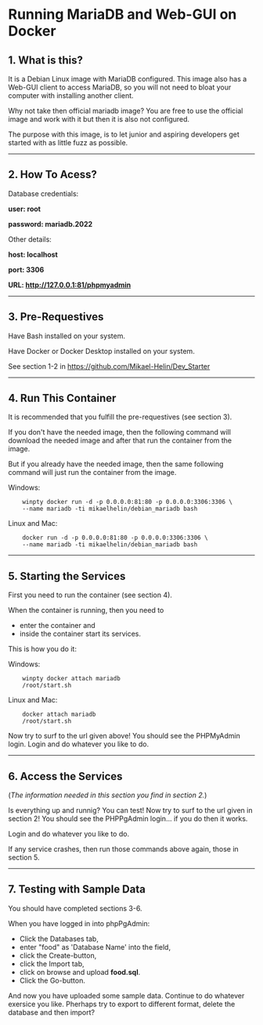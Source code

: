 # **Running MariaDB and Web-GUI on Docker**

## **1. What is this?**

It is a Debian Linux image with MariaDB configured. This image also has a Web-GUI client to access MariaDB, so you will not need to bloat your computer with installing another client.

Why not take then official mariadb image? You are free to use the official image and work with it but then it is also not configured.

The purpose with this image, is to let junior and aspiring developers get started with as little fuzz as possible.

___

## **2. How To Acess?**

Database credentials:

**user: root**

**password: mariadb.2022**

Other details:

**host: localhost**

**port: 3306**

**URL: http://127.0.0.1:81/phpmyadmin**

___

## **3. Pre-Requestives**

Have Bash installed on your system.

Have Docker or Docker Desktop installed on your system.

See section 1-2 in https://github.com/Mikael-Helin/Dev_Starter

___

## **4. Run This Container**

It is recommended that you fulfill the pre-requestives (see section 3).

If you don't have the needed image, then the following command will download the needed image and after that run the container from the image.

But if you already have the needed image, then the same following command will just run the container from the image.

Windows:

        winpty docker run -d -p 0.0.0.0:81:80 -p 0.0.0.0:3306:3306 \
        --name mariadb -ti mikaelhelin/debian_mariadb bash

Linux and Mac:

        docker run -d -p 0.0.0.0:81:80 -p 0.0.0.0:3306:3306 \
        --name mariadb -ti mikaelhelin/debian_mariadb bash

___

## **5. Starting the  Services**

First you need to run the container (see section 4).

When the container is running, then you need to
* enter the container and
* inside the container start its services.

This is how you do it:

Windows:

        winpty docker attach mariadb
        /root/start.sh

Linux and Mac:

        docker attach mariadb
        /root/start.sh

Now try to surf to the url given above! You should see the PHPMyAdmin login. Login and do whatever you like to do.

___

## **6. Access the Services**

(*The information needed in this section you find in section 2.*)

Is everything up and runnig? You can test! Now try to surf to the url given in section 2! You should see the PHPPgAdmin login... if you do then it works.

Login and do whatever you like to do.

If any service crashes, then run those commands above again, those in section 5.

___

## **7. Testing with Sample Data**

You should have completed sections 3-6.

When you have logged in into phpPgAdmin:

* Click the Databases tab,
* enter "food" as 'Database Name' into the field,
* click the Create-button,
* click the Import tab,
* click on browse and upload **food.sql**.
* Click the Go-button.
  
And now you have uploaded some sample data. Continue to do whatever exersice you like. Pherhaps try to export to different format, delete the database and then import?

